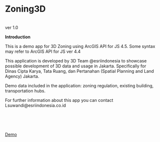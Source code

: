 # Zoning3D
<br>ver 1.0

<b>Introduction</b><br>
<p>This is a demo app for 3D Zoning using ArcGIS API for JS 4.5. Some syntax may refer to ArcGIS API for JS ver 4.4</p>
<p>This application is developed by 3D Team @esriindonesia to showcase possible development of 3D data and usage in Jakarta.
Specifically for Dinas Cipta Karya, Tata Ruang, dan Pertanahan (Spatial Planning and Land Agency) Jakarta.
</p>
<p>Demo data included in the application: zoning regulation, existing building, transportation hubs.</p>
<p>For further information about this app you can contact <a href:"mailto:Lsuwandi@esriindonesia.co.id">Lsuwandi@esriindonesia.co.id</a></p>
<br>
<br>
<br>

<a href="https://nlussd.github.io/Zoning3D/index.html">Demo</a>
